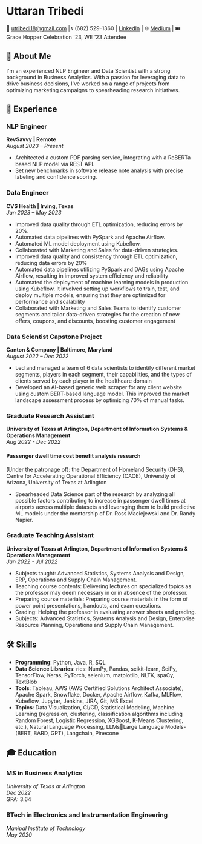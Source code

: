 # Uttaran Tribedi

📧 [utribedi18@gmail.com](mailto:utribedi18@gmail.com) | 📞 (682) 529-1360 | [LinkedIn](https://www.linkedin.com/in/uttarantribedi) | 🌐 [Medium](https://medium.com/@tribedi_uttaran) | 🎟️ Grace Hopper Celebration '23, WE '23 Attendee

## 📌 About Me

I'm an experienced NLP Engineer and Data Scientist with a strong background in Business Analytics. With a passion for leveraging data to drive business decisions, I've worked on a range of projects from optimizing marketing campaigns to spearheading research initiatives.

## 💼 Experience

### **NLP Engineer**  
**RevSavvy | Remote**  
*August 2023 – Present*
- Architected a custom PDF parsing service, integrating with a RoBERTa based NLP model via REST API.
- Set new benchmarks in software release note analysis with precise labeling and confidence scoring.

### **Data Engineer**  
**CVS Health | Irving, Texas**  
*Jan 2023 – May 2023*
- Improved data quality through ETL optimization, reducing errors by 20%.
- Automated data pipelines with PySpark and Apache Airflow.
- Automated ML model deployment using Kubeflow.
- Collaborated with Marketing and Sales for data-driven strategies.
- Improved data quality and consistency through ETL optimization, reducing data errors by 20%
- Automated data pipelines utilizing PySpark and DAGs using Apache Airflow, resulting in improved system efficiency and reliability
- Automated the deployment of machine learning models in production using Kubeflow. It involved setting up workflows to train, test, and deploy multiple models, ensuring that they are optimized for performance and scalability
- Collaborated with Marketing and Sales Teams to identify customer segments and tailor data-driven strategies for the creation of new offers, coupons, and discounts, boosting customer engagement


### **Data Scientist Capstone Project**  
**Canton & Company | Baltimore, Maryland**  
*August 2022 – Dec 2022*
- Led and managed a team of 6 data scientists to identify different market segments, players in each segment, their 
capabilities, and the types of clients served by each player in the healthcare domain
- Developed an AI-based generic web scraper for any client website using custom BERT-based language model. This 
improved the market landscape assessment process by optimizing 70% of manual tasks.


### **Graduate Research Assistant**  
**University of Texas at Arlington, Department of Information Systems & Operations Management**  
*Aug 2022 - Dec 2022*
#### Passenger dwell time cost benefit analysis research 
(Under the patronage of):
the Department of Homeland Security (DHS), Centre for Accelerating Operational Efficiency (CAOE), University of Arizona, University of Texas at Arlington 
- Spearheaded Data Science part of the research by analyzing all possible factors contributing to increase in passenger dwell times at airports across multiple datasets and leveraging them to build predictive ML models under the mentorship of Dr. Ross Maciejewski and Dr. Randy Napier.

  
### **Graduate Teaching Assistant**  
**University of Texas at Arlington, Department of Information Systems & Operations Management**  
*Jan 2022 - Jul 2022*
- Subjects taught: Advanced Statistics, Systems Analysis and Design, ERP, Operations and Supply Chain Management.
- Teaching course contents: Delivering lectures on specialized topics as the professor may deem necessary in or in absence of the professor.
- Preparing course materials: Preparing course materials in the form of power point presentations, handouts, and exam questions.
- Grading: Helping the professor in evaluating answer sheets and grading.
- Subjects: Advanced Statistics, Systems Analysis and Design, Enterprise Resource Planning, Operations and Supply Chain Management.


## 🛠 Skills

- **Programming**: Python, Java, R, SQL
- **Data Science Libraries**: ries: NumPy, Pandas, scikit-learn, SciPy, TensorFlow, Keras, PyTorch, selenium, matplotlib, NLTK, spaCy, TextBlob
- **Tools**:  Tableau, AWS (AWS Certified Solutions Architect Associate), Apache Spark, Snowflake, Docker, Apache Airflow, Kafka, MLFlow, Kubeflow, Jupyter, Jenkins, JIRA, Git, MS Excel
- **Topics**: Data Visualization, CI/CD, Statistical Modeling, Machine Learning (regression, clustering, classification algorithms including Random Forest, Logistic Regression, XGBoost, K-Means Clustering, etc.), Natural Language Processing, LLMsLarge Language Models- (BERT, BARD, GPT), Langchain, Pinecone

## 🎓 Education

### **MS in Business Analytics**  
*University of Texas at Arlington*  
*Dec 2022*  
GPA: 3.64

### **BTech in Electronics and Instrumentation Engineering**  
*Manipal Institute of Technology*  
*May 2020*
